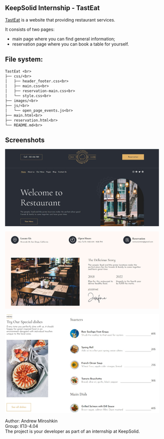 ## KeepSolid Internship - TastEat

[TastEat](https://dashwisher.github.io/TastEat.github.io/main.html) is a website that providing restaurant services.

It consists of two pages:
- main page where you can find general information;
- reservation page where you can book a table for yourself.


## File system:
```
TastEat <br>
├── css/<br>
│   ├── header_footer.css<br>
│   ├── main.css<br>
│   ├── reservation-main.css<br>
│   └── style.css<br>
├── images/<br>
├── js/<br>
│   └── open_page_events.js<br>
├── main.html<br>
├── reservation.html<br>
└── README.md<br>
```
## Screenshots

![Home page](./assets/images/screenshots/Screenshot1.jpg)

![Important info and story](./assets/images/screenshots/Screenshot2.jpg)

![Menu](./assets/images/screenshots/Screenshot3.jpg)


Author: Andrew Miroshkin<br>
Group: ІПЗ-4.04<br>
The project is your developer as part of an internship at KeepSolid.